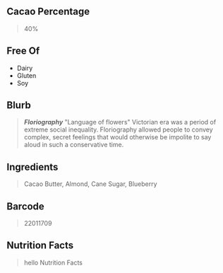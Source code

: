 ## Cacao Percentage
> 40%

## Free Of
- Dairy
- Gluten
- Soy

## Blurb
> ***Floriography*** "Language of flowers"
> Victorian era was a period of extreme social inequality. Floriography allowed people to convey complex, secret feelings that would otherwise be impolite to say aloud in such a conservative time.

## Ingredients
> Cacao Butter, Almond, Cane Sugar, Blueberry

## Barcode
> 22011709

## Nutrition Facts
> hello Nutrition Facts

